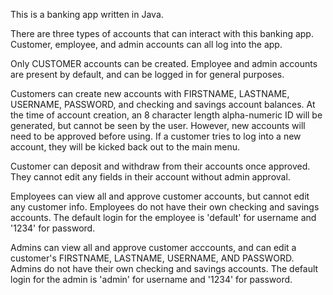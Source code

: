 This is a banking app written in Java.

There are three types of accounts that can interact with this banking app. Customer, employee, and admin accounts can all log into the app. 

Only CUSTOMER accounts can be created. Employee and admin accounts are present by default, and can be logged in for general purposes.

Customers can create new accounts with FIRSTNAME, LASTNAME, USERNAME, PASSWORD, and checking and savings account balances. At the time of account creation, an 8 character length alpha-numeric ID will be generated, but cannot be seen by the user. However, new accounts will need to be approved before using. If a customer tries to log into a new account, they will be kicked back out to the main menu.

Customer can deposit and withdraw from their accounts once approved. They cannot edit any fields in their account without admin approval.

Employees can view all and approve customer accounts, but cannot edit any customer info. Employees do not have their own checking and savings accounts. The default login for the employee is 'default' for username and '1234' for password.

Admins can view all and approve customer acccounts, and can edit a customer's FIRSTNAME, LASTNAME, USERNAME, AND PASSWORD. Admins do not have their own checking and savings accounts. The default login for the admin is 'admin' for username and '1234' for password.